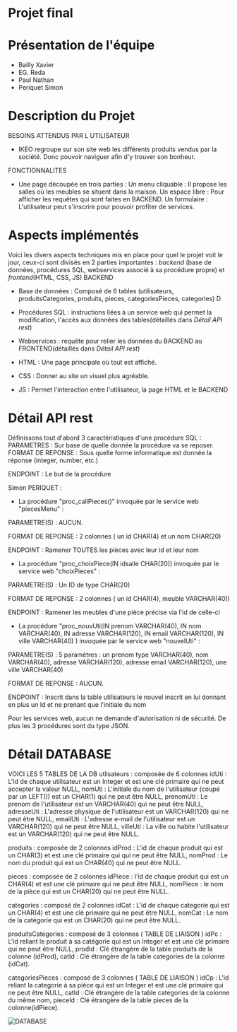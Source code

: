 # Projet final
# Présentation de l'équipe
* Bailly Xavier
* EG. Reda
* Paul Nathan
* Periquet Simon

# Description du Projet
BESOINS ATTENDUS PAR L UTILISATEUR
* IKEO regroupe sur son site web les différents produits vendus par la société. Donc pouvoir naviguer afin d'y trouver son bonheur.

FONCTIONNALITES
* Une page découpée en trois parties : 
Un menu cliquable : Il propose les salles où les meubles se situent dans la maison.
Un espace libre : Pour afficher les requêtes qui sont faites en BACKEND.
Un formulaire : L'utilisateur peut s'inscrire pour pouvoir profiter de services.
                                       
# Aspects implémentés
Voici les divers aspects techniques mis en place pour quel le projet voit le jour, ceux-ci sont divisés en 2 parties importantes :
*backend* (base de données, procédures SQL, webservices associé à sa procédure propre) et *frontend*(HTML, CSS, JS)
BACKEND 
* Base de données :
Composé de 6 tables (utilisateurs, produitsCategories, produits, pieces, categoriesPieces, categories)
D
* Procédures SQL : instructions liées à un service web qui permet la modification, l'accès aux données des tables(détaillés dans *Détail API rest*)
                                
* Webservices : requête pour relier les données du BACKEND au FRONTEND(détaillés dans *Détail API rest*)

* HTML : Une page principale où tout est affiché.

* CSS : Donner au site un visuel plus agréable.

* JS : Permet l'interaction entre l'utilisateur, la page HTML et le BACKEND
                                                        
# Détail API rest 

Définissons tout d'abord 3 caractéristiques d'une procédure SQL :
PARAMETRES : Sur base de quelle donnée la procédure va se reposer.
FORMAT DE REPONSE : Sous quelle forme informatique est donnée la réponse (integer, number, etc.)

ENDPOINT : Le but de la procédure

Simon PERIQUET : 

* La procédure "proc_callPieces()" invoquée par le service web "piecesMenu" : 


PARAMETRE(S) : AUCUN.


FORMAT DE REPONSE : 2 colonnes ( un id CHAR(4) et un nom  CHAR(20)

ENDPOINT : Ramener TOUTES les pièces avec leur id et leur nom

* La procédure "proc_choixPiece(IN idsalle CHAR(20)) invoquée par le service web "choixPieces" :


PARAMETRE(S) : Un ID de type CHAR(20)


FORMAT DE REPONSE : 2 colonnes ( un id CHAR(4), meuble VARCHAR(40))


ENDPOINT : Ramener les meubles d'une pièce précise via l'id de celle-ci

* La procédure "proc_nouvUti(IN prenom VARCHAR(40), IN nom VARCHAR(40), IN adresse VARCHAR(120), IN email VARCHAR(120), IN ville VARCHAR(40) ) invoquée par le service web "nouvelUti" :


PARAMETRE(S) : 5 paramètres : un prenom type VARCHAR(40), nom VARCHAR(40), adresse VARCHAR(120), adresse email VARCHAR(120), une ville 
VARCHAR(40)


FORMAT DE REPONSE : AUCUN.


ENDPOINT : Inscrit dans la table utilisateurs le nouvel inscrit en lui donnant en plus un Id et ne prenant que l'initiale du nom

Pour les services web, aucun ne demande d'autorisation ni de sécurité. De plus les 3 procédures sont du type JSON.

# Détail DATABASE
VOICI LES  5 TABLES DE LA DB 
utlisateurs : composée de 6 colonnes 
  idUti : L'Id de chaque utilisateur est un Integer et est une clé primaire qui ne peut accepter la valeur NULL,
  nomUti : L'initiale du nom de l'utilisateur (coupé par un LEFT()) est un CHAR(1) qui ne peut être NULL,
  prenomUti : Le prenom de l'utilisateur est un VARCHAR(40) qui ne peut être NULL,
  adresseUti : L'adresse physique de l'utilisateur est un VARCHAR(120) qui ne peut être NULL,
  emailUti : L'adresse e-mail de l'utilisateur est un VARCHAR(120) qui ne peut être NULL,
  villeUti : La ville ou habite l'utilisateur est un VARCHAR(120) qui ne peut être NULL.
  
produits : composée de  2 colonnes
  idProd : L'id de chaque produit qui est un CHAR(3) et est une clé primaire qui qui ne peut être NULL,
  nomProd : Le nom du produit qui est un CHAR(40) qui ne peut être NULL.

pieces : composée de 2 colonnes
  idPiece : l'id de chaque produit qui est un CHAR(4) et est une clé primaire qui ne peut être NULL,
  nomPiece : le nom de la pièce qui est un CHAR(20) qui ne peut être NULL.
  
categories : composé de 2 colonnes
  idCat : L'id de chaque categorie qui est un CHAR(4) et est une clé primaire qui ne peut être NULL,
  nomCat : Le nom de la catégorie qui est un CHAR(20) qui ne peut être NULL.
  
produitsCategories : composé de 3 colonnes ( TABLE DE LIAISON )
  idPc : L'id reliant le produit  à sa catégorie qui est un Integer et est une clé primaire qui ne peut être NULL,
  prodId : Clé étrangère de la table produits de la colonne (idProd),
  catId : Clé étrangère de la table categories de la colonne (idCat).
  
categoriesPieces : composé de 3 colonnes ( TABLE DE LIAISON )
  idCp : L'id reliant la categorie à sa pièce qui est un Integer et est une clé primaire qui ne peut être NULL,
  catId : Clé étrangère de la table categories de la colonne du même nom,
  pieceId : Clé étrangère de la table pieces de la colonne(idPiece).
  
  ![DATABASE](https://user-images.githubusercontent.com/64195967/82154179-6c5ac780-986c-11ea-9239-bf948196bee3.png)


